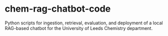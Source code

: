 # chem-rag-chatbot-code
Python scripts for ingestion, retrieval, evaluation, and deployment of a local RAG-based chatbot for the University of Leeds Chemistry department.
